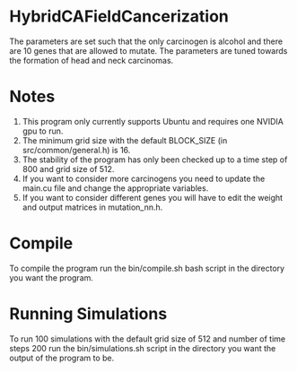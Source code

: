 # HybridCAFieldCancerization

The parameters are set such that the only carcinogen is alcohol and there are 10 genes that are allowed to mutate. The parameters are tuned towards the formation of head and neck carcinomas. 

# Notes
1. This program only currently supports Ubuntu and requires one NVIDIA gpu to run.
2. The minimum grid size with the default BLOCK_SIZE (in src/common/general.h) is 16.
3. The stability of the program has only been checked up to a time step of 800 and grid size of 512.
4. If you want to consider more carcinogens you need to update the main.cu file and change the appropriate variables.
5. If you want to consider different genes you will have to edit the weight and output matrices in mutation_nn.h.

# Compile
To compile the program run the bin/compile.sh bash script in the directory you want the program.

# Running Simulations
To run 100 simulations with the default grid size of 512 and number of time steps 200 run the bin/simulations.sh script
in the directory you want the output of the program to be.
